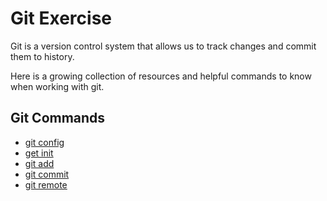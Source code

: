 # Git Exercise

Git is a version control system that allows us to track changes and commit them to history.

Here is a growing collection of resources and helpful commands to know when working with git.

## Git Commands
- [git config](./Commands/Config.md)
- [get init](./Commands/Init.md)
- [git add](./Commands/Add.md)
- [git commit](./Commands/Commit.md)
- [git remote](./Commands/Remote.md)